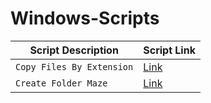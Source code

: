 # Windows-Scripts

| Script Description        | Script Link                                          |
| ------------------------- | ---------------------------------------------------- |
| `Copy Files By Extension` | <a href="/scripts/copyFilesByExtension.bat">Link</a> |
| `Create Folder Maze`      | <a href="/scripts/createFolderMaze.ps1">Link</a>     |